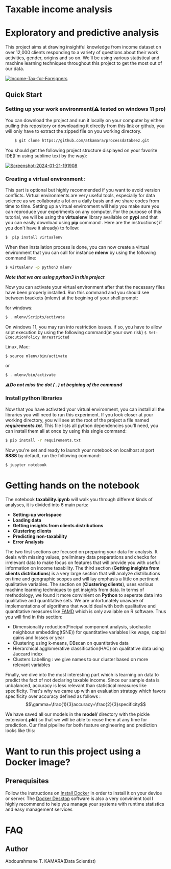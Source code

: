 
Taxable income analysis
==========================

# Exploratory and predictive analysis

This project aims at drawing insightful knowledge from income dataset on over 12,000 clients responding to a variety of questions about their work activities, gender, origins and so on. We'll be using  various statistical and machine learning techniques throughout this project to  get the most out of our data.

<a href="https://ibb.co/hmpsJ30"><img src="https://i.ibb.co/LZ4SXVK/Income-Tax-for-Foreigners.jpg" alt="Income-Tax-for-Foreigners" border="0"></a>


## Quick Start

### Setting up your work environment(⚠ tested on windows 11 pro)

You can download the project and run it locally on your computer by either pulling this repository or downloading it directly from this [link](https://codeload.github.com/atkamara/processdatabeez/zip/refs/heads/main) or github, you will only have to extract the zipped file on you working directory.
```bash
    $ git clone https://github.com/atkamara/processdatabeez.git
```    
You should get the following project structure displayed on your favorite IDE(I'm using sublime text by the way): 

<a href="https://imgbb.com/"><img src="https://i.ibb.co/G7mrymY/Screenshot-2024-01-21-191908.png" alt="Screenshot-2024-01-21-191908" border="0"></a>

### Creating a virtual environment :

This part is optional but highly recommended if you want to avoid version conflicts. Virtual environments are very useful tools, especially for data science as we collaborate a lot on a daily basis and we share codes from time to time. Setting up a virtual environment will help you make sure you can reproduce your experiments on any computer. For the purpose of this tutorial, we will be using the **virtualenv** library available on **pypi** and that you can easily download using **pip** command . Here are the instructions( if you don't have it already) to follow: 

```bash
$  pip install virtualenv
```

When then installation process is done, you can now create a virtual environment that you can call for instance **mlenv** by using the following command line: 
```bash
$ virtualenv -p python3 mlenv
```
***Note that we are using python3 in this project***
	
Now you can activate your virtual environment after that the necessary files have been properly installed. Run this command and you should see between brackets (mlenv) at the begining of your shell prompt:

for windows: 

```bash
$ . mlenv/Scripts/activate
```
On windows 11, you may run into restriction issues. if so, you have to allow sript execution by using the following command(at your own risk) ```$ Set-ExecutionPolicy Unrestricted```

Linux, Mac: 

```bash
$ source mlenv/bin/activate
```
or
```bash
$ . mlenv/bin/activate
```

***⚠Do not miss the dot ( . ) at begining of the command***

### Install python libraries

Now that you have activated your virtual environment, you can install all the libraries you will need to run this experiment. If you look closer at your working directory, you will see at the root of the project a file named ***requirements.txt***. This file lists all python dependencies you'll need, you can install them all at once by using this single command:
```bash
$ pip install -r requirements.txt
```
Now you're set and ready to launch your notebook on localhost at port **8888** by default, run the following command:
```bash
$ jupyter notebook
```

# Getting hands on the notebook

The notebook **taxability.ipynb** will walk you through different kinds of analyses, it is divided into 6 main parts:
* **Setting-up workspace**
* **Loading data**
* **Getting insights from clients distributions**
* **Clustering clients**
* **Predicting non-taxability**
* **Error Analysis**

The two first sections are focused on preparing your data for analysis. It deals with missing values, preliminary data preparations and checks for irrelevant data to make focus on features that will provide you with useful information on income taxability.
The third section (**Getting insights from clients distributions**) is a very large section that will analyze distributions on time and geographic scopes and will lay emphasis a little on pertinent qualitative variables.
The section on (**Clustering clients**), uses various machine learning techniques to get insights from data. In terms of methodology, we found it more convinient on **Python** to seperate data into qualitative and quantitative sets. We are unfortunately unaware of implementations of algorithms that would deal with both qualitative and quantitative measures like [FAMD](https://rdrr.io/cran/FactoMineR/man/FAMD.html) which is only available on R software. Thus you will find in this section:
*  Dimensionality reduction(Pincipal component analysis, stochastic neighbour embedding(tSNE)) for quantitative variables like wage, capital gains and losses or year
* Clustering using k-means, DBscan on quantitative data
* Hierarchical agglomerative classification(HAC) on qualitative data using Jaccard index
* Clusters Labelling : we give names to our cluster based on more relevant variables


Finally, we dive into the most interesting part which is learning on data to predict the fact of not declaring taxable income. Since our sample data is unbalanced, accuracy is less relevant than statistical measures like specificity. That's why we came up with an evaluation strategy which favors specificity over accuracy defined as follows :
$$\gamma=\frac{1}{3}accuracy+\frac{2}{3}specificity$$

We have saved all our models in the **model/** directory with the pickle extension(**.pkl**) so that we will be able to reuse them at any time for prediction. 
Our final pipeline for both feature engineering and prediction looks like this:



# Want to run this project using a Docker image?
## Prerequisites

Follow the instructions on [Install Docker](https://docs.docker.com/engine/installation/)  in order to install it on your device or server. The [Docker Desktop](https://www.docker.com/products/docker-desktop/) software is also a very convinient tool I highly recommend to help you manage your systems with runtime statistics and easy management services





# FAQ



## Author
Abdourahmane T. KAMARA(Data Scientist)